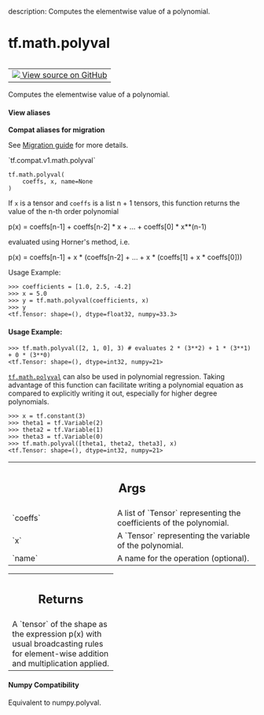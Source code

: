 description: Computes the elementwise value of a polynomial.

<div itemscope itemtype="http://developers.google.com/ReferenceObject">
<meta itemprop="name" content="tf.math.polyval" />
<meta itemprop="path" content="Stable" />
</div>

# tf.math.polyval

<!-- Insert buttons and diff -->

<table class="tfo-notebook-buttons tfo-api nocontent" align="left">
<td>
  <a target="_blank" href="https://github.com/tensorflow/tensorflow/blob/r2.2/tensorflow/python/ops/math_ops.py#L4364-L4431">
    <img src="https://www.tensorflow.org/images/GitHub-Mark-32px.png" />
    View source on GitHub
  </a>
</td>
</table>



Computes the elementwise value of a polynomial.

<section class="expandable">
  <h4 class="showalways">View aliases</h4>
  <p>
<b>Compat aliases for migration</b>
<p>See
<a href="https://www.tensorflow.org/guide/migrate">Migration guide</a> for
more details.</p>
<p>`tf.compat.v1.math.polyval`</p>
</p>
</section>

<pre class="devsite-click-to-copy prettyprint lang-py tfo-signature-link">
<code>tf.math.polyval(
    coeffs, x, name=None
)
</code></pre>



<!-- Placeholder for "Used in" -->

If `x` is a tensor and `coeffs` is a list n + 1 tensors,
this function returns the value of the n-th order polynomial

   p(x) = coeffs[n-1] + coeffs[n-2] * x + ...  + coeffs[0] * x**(n-1)

evaluated using Horner's method, i.e.

   p(x) = coeffs[n-1] + x * (coeffs[n-2] + ... + x * (coeffs[1] +
          x * coeffs[0]))
          
Usage Example:

```
>>> coefficients = [1.0, 2.5, -4.2]
>>> x = 5.0
>>> y = tf.math.polyval(coefficients, x)
>>> y
<tf.Tensor: shape=(), dtype=float32, numpy=33.3>
```

#### Usage Example:



```
>>> tf.math.polyval([2, 1, 0], 3) # evaluates 2 * (3**2) + 1 * (3**1) + 0 * (3**0)
<tf.Tensor: shape=(), dtype=int32, numpy=21>
```

<a href="../../tf/math/polyval.md"><code>tf.math.polyval</code></a> can also be used in polynomial regression. Taking
advantage of this function can facilitate writing a polynomial equation
as compared to explicitly writing it out, especially for higher degree
polynomials.

```
>>> x = tf.constant(3)
>>> theta1 = tf.Variable(2)
>>> theta2 = tf.Variable(1)
>>> theta3 = tf.Variable(0)
>>> tf.math.polyval([theta1, theta2, theta3], x)
<tf.Tensor: shape=(), dtype=int32, numpy=21>
```

<!-- Tabular view -->
 <table class="responsive fixed orange">
<colgroup><col width="214px"><col></colgroup>
<tr><th colspan="2"><h2 class="add-link">Args</h2></th></tr>

<tr>
<td>
`coeffs`
</td>
<td>
A list of `Tensor` representing the coefficients of the polynomial.
</td>
</tr><tr>
<td>
`x`
</td>
<td>
A `Tensor` representing the variable of the polynomial.
</td>
</tr><tr>
<td>
`name`
</td>
<td>
A name for the operation (optional).
</td>
</tr>
</table>



<!-- Tabular view -->
 <table class="responsive fixed orange">
<colgroup><col width="214px"><col></colgroup>
<tr><th colspan="2"><h2 class="add-link">Returns</h2></th></tr>
<tr class="alt">
<td colspan="2">
A `tensor` of the shape as the expression p(x) with usual broadcasting
rules for element-wise addition and multiplication applied.
</td>
</tr>

</table>




#### Numpy Compatibility
Equivalent to numpy.polyval.


